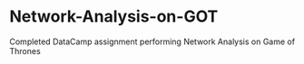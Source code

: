 # Network-Analysis-on-GOT
Completed DataCamp assignment performing Network Analysis on Game of Thrones

